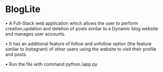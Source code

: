 # BlogLite

• A Full-Stack web application which allows the user to perform creation,updation and deletion of posts
similar to a Dynamic blog website and manages user accounts.

• It has an additional feature of follow and unfollow option (the feature similar to Instagram) of other
users using the website to visit their profile and posts.

• Run the file with command python.\app.py
